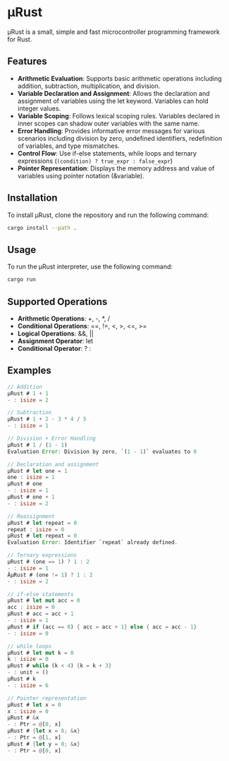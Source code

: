 # µRust #

µRust is a small, simple and fast microcontroller programming framework for Rust.

## Features ##

- **Arithmetic Evaluation**: Supports basic arithmetic operations including addition, subtraction, multiplication, and division.
- **Variable Declaration and Assignment**: Allows the declaration and assignment of variables using the let keyword. Variables can hold integer values.
- **Variable Scoping**: Follows lexical scoping rules. Variables declared in inner scopes can shadow outer variables with the same name.
- **Error Handling**: Provides informative error messages for various scenarios including division by zero, undefined identifiers, redefinition of variables, and type mismatches.
- **Control Flow**: Use if-else statements, while loops and ternary expressions (`(condition) ? true_expr : false_expr`)
- **Pointer Representation**: Displays the memory address and value of variables using pointer notation (&variable).

## Installation ##
To install µRust, clone the repository and run the following command:

```bash
cargo install --path .
```

## Usage ##
To run the µRust interpreter, use the following command:

```bash
cargo run
```

## Supported Operations ##
- **Arithmetic Operations**: +, -, *, /
- **Conditional Operations**: ==, !=, <, >, <=, >=
- **Logical Operations**: &&, ||
- **Assignment Operator**: let
- **Conditional Operator**: ? :

## Examples ##

```rust
// Addition
µRust # 1 + 1
- : isize = 2

// Subtraction
µRust # 1 + 2 - 3 * 4 / 5
- : isize = 1

// Division + Error Handling
µRust # 1 / (1 - 1)
Evaluation Error: Division by zero, `(1 - 1)` evaluates to 0

// Declaration and assignment
µRust # let one = 1
one : isize = 1
µRust # one
- : isize = 1
µRust # one + 1
- : isize = 2

// Reassignment
µRust # let repeat = 0
repeat : isize = 0
µRust # let repeat = 0
Evaluation Error: Identifier `repeat` already defined.

// Ternary expressions
µRust # (one == 1) ? 1 : 2
- : isize = 1
ÂµRust # (one != 1) ? 1 : 2
- : isize = 2

// if-else statements
µRust # let mut acc = 0
acc : isize = 0
µRust # acc = acc + 1
- : isize = 1
µRust # if (acc == 0) { acc = acc + 1} else { acc = acc - 1}
- : isize = 0

// while loops
µRust # let mut k = 0
k : isize = 0
µRust # while (k < 4) {k = k + 3}
- : unit = ()
µRust # k
- : isize = 6

// Pointer representation
µRust # let x = 0
x : isize = 0
µRust # &x
- : Ptr = @[0, x]
µRust # {let x = 8; &x}
- : Ptr = @[1, x]
µRust # {let y = 8; &x}
- : Ptr = @[0, x]
```

